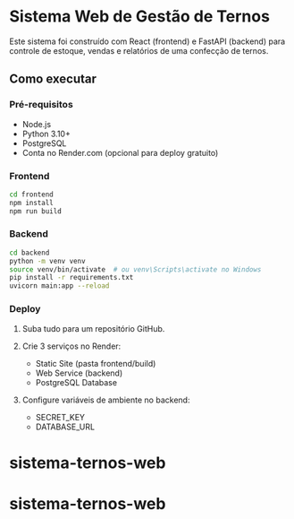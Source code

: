 
# Sistema Web de Gestão de Ternos

Este sistema foi construído com React (frontend) e FastAPI (backend) para controle de estoque, vendas e relatórios de uma confecção de ternos.

## Como executar

### Pré-requisitos
- Node.js
- Python 3.10+
- PostgreSQL
- Conta no Render.com (opcional para deploy gratuito)

### Frontend
```bash
cd frontend
npm install
npm run build
```

### Backend
```bash
cd backend
python -m venv venv
source venv/bin/activate  # ou venv\Scripts\activate no Windows
pip install -r requirements.txt
uvicorn main:app --reload
```

### Deploy
1. Suba tudo para um repositório GitHub.
2. Crie 3 serviços no Render:
   - Static Site (pasta frontend/build)
   - Web Service (backend)
   - PostgreSQL Database

3. Configure variáveis de ambiente no backend:
   - SECRET_KEY
   - DATABASE_URL
# sistema-ternos-web
# sistema-ternos-web
